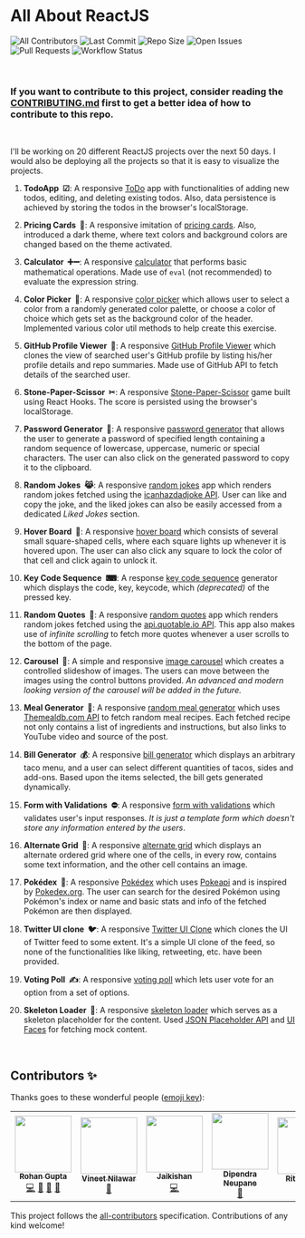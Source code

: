 # All About ReactJS

![All Contributors](https://img.shields.io/github/all-contributors/demondaddy22/all-about-reactJS?color=%23fca503&style=for-the-badge)
![Last Commit](https://img.shields.io/github/last-commit/demondaddy22/all-about-reactJS?color=%23abd100&style=for-the-badge)
![Repo Size](https://img.shields.io/github/repo-size/demondaddy22/all-about-reactJS?color=%23ff47b6&style=for-the-badge)
![Open Issues](https://img.shields.io/github/issues-raw/demondaddy22/all-about-reactJS?color=%239e6eff&style=for-the-badge)
![Pull Requests](https://img.shields.io/github/issues-pr-raw/demondaddy22/all-about-reactJS?color=%2302b09f&style=for-the-badge)
![Workflow Status](https://img.shields.io/github/workflow/status/demondaddy22/all-about-reactJS/ReactProjectsCI?style=for-the-badge)

<br>

### If you want to contribute to this project, consider reading the [CONTRIBUTING.md](CONTRIBUTING.md) first to get a better idea of how to contribute to this repo.

<br>

I'll be working on 20 different ReactJS projects over the next 50 days. I would also be deploying all the projects so that it is easy to visualize the projects.

1. **TodoApp &nbsp;☑**: A responsive [ToDo](https://demondaddy22.github.io/all-about-reactJS/#/todos) app with functionalities of adding new todos, editing, and deleting existing todos. Also, data persistence is achieved by storing the todos in the browser's localStorage.

2. **Pricing Cards &nbsp;💸**: A responsive imitation of [pricing cards](https://demondaddy22.github.io/all-about-reactJS/#/pricing-cards). Also, introduced a dark theme, where text colors and background colors are changed based on the theme activated.

3. **Calculator &nbsp;➕➖**: A responsive [calculator](https://demondaddy22.github.io/all-about-reactJS/#/calculator) that performs basic mathematical operations. Made use of ```eval``` (not recommended) to evaluate the expression string.

4. **Color Picker &nbsp;🎨**: A responsive [color picker](https://demondaddy22.github.io/all-about-reactJS/#/color-picker) which allows user to select a color from a randomly generated color palette, or choose a color of choice which gets set as the background color of the header. Implemented various color util methods to help create this exercise.

5. **GitHub Profile Viewer &nbsp;🙋**: A responsive [GitHub Profile Viewer](https://demondaddy22.github.io/all-about-reactJS/#/github-profile-viewer) which clones the view of searched user's GitHub profile by listing his/her profile details and repo summaries. Made use of GitHub API to fetch details of the searched user.

6. **Stone-Paper-Scissor &nbsp;✂**: A responsive [Stone-Paper-Scissor](https://demondaddy22.github.io/all-about-reactJS/#/stone-paper-scissor) game built using React Hooks. The score is persisted using the browser's localStorage.

7. **Password Generator &nbsp;🔐**: A responsive [password generator](https://demondaddy22.github.io/all-about-reactJS/#/password-generator) that allows the user to generate a password of specified length containing a random sequence of lowercase, uppercase, numeric or special characters. The user can also click on the generated password to copy it to the clipboard.

8. **Random Jokes &nbsp;😹**: A responsive [random jokes](https://demondaddy22.github.io/all-about-reactJS/#/random-jokes) app which renders random jokes fetched using the [icanhazdadjoke API](https://icanhazdadjoke.com/). User can like and copy the joke, and the liked jokes can also be easily accessed from a dedicated *Liked Jokes* section.

9. **Hover Board &nbsp;🚥**: A responsive [hover board](https://demondaddy22.github.io/all-about-reactJS/#/hoverboard) which consists of several small square-shaped cells, where each square lights up whenever it is hovered upon. The user can also click any square to lock the color of that cell and click again to unlock it.

10. **Key Code Sequence &nbsp;⌨**: A response [key code sequence](https://demondaddy22.github.io/all-about-reactJS/#/keycode-sequence) generator which displays the code, key, keycode, which *(deprecated)* of the pressed key.

11. **Random Quotes &nbsp;💭**: A responsive [random quotes](https://demondaddy22.github.io/all-about-reactJS/#/random-quotes) app which renders random jokes fetched using the [api.quotable.io API](https://github.com/lukePeavey/quotable). This app also makes use of *infinite scrolling* to fetch more quotes whenever a user scrolls to the bottom of the page.

12. **Carousel &nbsp;🎠**: A simple and responsive [image carousel](https://demondaddy22.github.io/all-about-reactJS/#/carousel) which creates a controlled slideshow of images. The users can move between the images using the control buttons provided. *An advanced and modern looking version of the carousel will be added in the future.*

13. **Meal Generator &nbsp;🍲**: A responsive [random meal generator](https://demondaddy22.github.io/all-about-reactJS/#/meal-generator) which uses [Themealdb.com API](https://www.themealdb.com/api.php) to fetch random meal recipes. Each fetched recipe not only contains a list of ingredients and instructions, but also links to YouTube video and source of the post.

14. **Bill Generator &nbsp;💰**: A responsive [bill generator](https://demondaddy22.github.io/all-about-reactJS/#/bill-generator) which displays an arbitrary taco menu, and a user can select different quantities of tacos, sides and add-ons. Based upon the items selected, the bill gets generated dynamically.

15. **Form with Validations &nbsp;⛔**: A responsive [form with validations](https://demondaddy22.github.io/all-about-reactJS/#/form) which validates user's input responses. *It is just a template form which doesn't store any information entered by the users*.

16. **Alternate Grid &nbsp;💢**: A responsive [alternate grid](https://demondaddy22.github.io/all-about-reactJS/#/grid) which displays an alternate ordered grid where one of the cells, in every row, contains some text information, and the other cell contains an image.

17. **Pokédex &nbsp;📱**: A responsive [Pokédex](https://demondaddy22.github.io/all-about-reactJS/#/pokedex) which uses [Pokeapi](https://pokeapi.co/) and is inspired by [Pokedex.org](https://pokedex.org/#/). The user can search for the desired Pokémon using Pokémon's index or name and basic stats and info of the fetched Pokémon are then displayed.

18. **Twitter UI clone &nbsp;🐦**: A responsive [Twitter UI Clone](https://demondaddy22.github.io/all-about-reactJS/#/twitter-ui) which clones the UI of Twitter feed to some extent. It's a simple UI clone of the feed, so none of the functionalities like liking, retweeting, etc. have been provided.

19. **Voting Poll &nbsp;✍**: A responsive [voting poll](https://demondaddy22.github.io/all-about-reactJS/#/twitter-ui) which lets user vote for an option from a set of options.

20. **Skeleton Loader &nbsp;💬**: A responsive [skeleton loader](https://demondaddy22.github.io/all-about-reactJS/#/skeleton-loader) which serves as a skeleton placeholder for the content. Used [JSON Placeholder API](https://jsonplaceholder.typicode.com/posts) and [UI Faces](https://uifaces.co/api-key) for fetching mock content.

<br>

## Contributors ✨

Thanks goes to these wonderful people ([emoji key](https://allcontributors.org/docs/en/emoji-key)):

<!-- ALL-CONTRIBUTORS-LIST:START - Do not remove or modify this section -->
<!-- prettier-ignore-start -->
<!-- markdownlint-disable -->
<table>
  <tr>
    <td align="center"><a href="https://shades-of-demon.herokuapp.com/"><img src="https://avatars1.githubusercontent.com/u/39908472?v=4" width="100px;" alt=""/><br /><sub><b>Rohan Gupta</b></sub></a><br /><a href="https://github.com/DemonDaddy22/all-about-reactJS/commits?author=DemonDaddy22" title="Code">💻</a> <a href="#ideas-DemonDaddy22" title="Ideas, Planning, & Feedback">🤔</a> <a href="https://github.com/DemonDaddy22/all-about-reactJS/commits?author=DemonDaddy22" title="Documentation">📖</a> <a href="https://github.com/DemonDaddy22/all-about-reactJS/pulls?q=is%3Apr+reviewed-by%3ADemonDaddy22" title="Reviewed Pull Requests">👀</a></td>
    <td align="center"><a href="https://github.com/vineetnilawar"><img src="https://avatars0.githubusercontent.com/u/55659836?v=4" width="100px;" alt=""/><br /><sub><b>Vineet Nilawar</b></sub></a><br /><a href="https://github.com/DemonDaddy22/all-about-reactJS/commits?author=vineetnilawar" title="Documentation">📖</a></td>
    <td align="center"><a href="https://github.com/Jaikishann"><img src="https://avatars2.githubusercontent.com/u/23214005?v=4" width="100px;" alt=""/><br /><sub><b>Jaikishan</b></sub></a><br /><a href="https://github.com/DemonDaddy22/all-about-reactJS/commits?author=Jaikishann" title="Code">💻</a></td>
    <td align="center"><a href="https://www.neupanedipendra.com.np"><img src="https://avatars2.githubusercontent.com/u/38071091?v=4" width="100px;" alt=""/><br /><sub><b>Dipendra Neupane</b></sub></a><br /><a href="https://github.com/DemonDaddy22/all-about-reactJS/commits?author=neupanedipen" title="Documentation">📖</a></td>
    <td align="center"><a href="https://github.com/Ritika0126"><img src="https://avatars3.githubusercontent.com/u/51254896?v=4" width="100px;" alt=""/><br /><sub><b>Ritika0126</b></sub></a><br /><a href="https://github.com/DemonDaddy22/all-about-reactJS/commits?author=Ritika0126" title="Documentation">📖</a></td>
    <td align="center"><a href="https://aqsa-portfolio.herokuapp.com/"><img src="https://avatars0.githubusercontent.com/u/21342218?v=4" width="100px;" alt=""/><br /><sub><b>Aqsa Umar</b></sub></a><br /><a href="https://github.com/DemonDaddy22/all-about-reactJS/commits?author=Aqsa48" title="Documentation">📖</a></td>
    <td align="center"><a href="https://www.linkedin.com/in/mustafamasvi/"><img src="https://avatars3.githubusercontent.com/u/18447601?v=4" width="100px;" alt=""/><br /><sub><b>Mustafa Masvi</b></sub></a><br /><a href="https://github.com/DemonDaddy22/all-about-reactJS/commits?author=mustafamasvi" title="Documentation">📖</a></td>
    <td align="center"><a href="https://github.com/phanlyhuynh"><img src="https://avatars1.githubusercontent.com/u/32766920?v=4" width="100px;" alt=""/><br /><sub><b>phanlyhuynh</b></sub></a><br /><a href="https://github.com/DemonDaddy22/all-about-reactJS/commits?author=phanlyhuynh" title="Code">💻</a></td>
  </tr>
</table>

<!-- markdownlint-enable -->
<!-- prettier-ignore-end -->
<!-- ALL-CONTRIBUTORS-LIST:END -->

This project follows the [all-contributors](https://github.com/all-contributors/all-contributors) specification. Contributions of any kind welcome!
